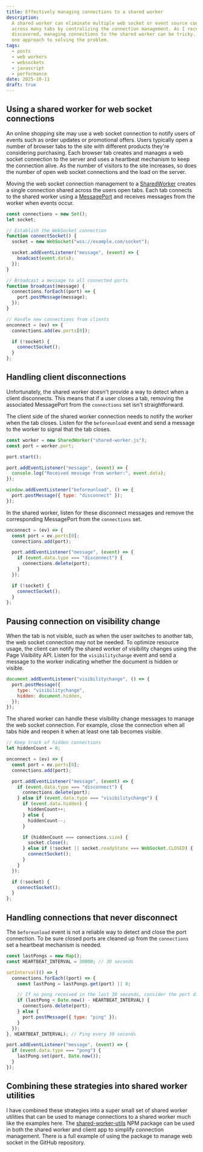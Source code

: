 ```yaml
---
title: Effectively managing connections to a shared worker
description:
  A shared worker can eliminate multiple web socket or event source connections
  across many tabs by centralizing the connection management. As I recently
  discovered, managing connections to the shared worker can be tricky. Here's
  one approach to solving the problem.
tags:
  - posts
  - web workers
  - websockets
  - javascript
  - performance
date: 2025-10-11
draft: true
---
```


## Using a shared worker for web socket connections

An online shopping site may use a web socket connection to notify users of
events such as order updates or promotional offers. Users typically open a
number of browser tabs to the site with different products they're considering
purchasing. Each browser tab creates and manages a web socket connection to the
server and uses a heartbeat mechanism to keep the connection alive. As the
number of visitors to the site increases, so does the number of open web socket
connections and the load on the server.

Moving the web socket connection management to a [SharedWorker][shared-worker]
creates a single connection shared across the users open tabs. Each tab connects
to the shared worker using a [MessagePort][message-port] and receives messages
from the worker when events occur.

```js
const connections = new Set();
let socket;

// Establish the WebSocket connection
function connectSocket() {
  socket = new WebSocket("wss://example.com/socket");

  socket.addEventListener("message", (event) => {
    boadcast(event.data);
  });
}

// Broadcast a message to all connected ports
function broadcast(message) {
  connections.forEach((port) => {
    port.postMessage(message);
  });
}

// Handle new connections from clients
onconnect = (ev) => {
  connections.add(ev.ports[0]);

  if (!socket) {
    connectSocket();
  }
};
```

## Handling client disconnections

Unfortunately, the shared worker doesn't provide a way to detect when a client
disconnects. This means that if a user closes a tab, removing the associated
MessagePort from the `connections` set isn't straightforward.

The client side of the shared worker connection needs to notify the worker when
the tab closes. Listen for the `beforeunload` event and send a message to the
worker to signal that the tab closes.

```js
const worker = new SharedWorker("shared-worker.js");
const port = worker.port;

port.start();

port.addEventListener("message", (event) => {
  console.log("Received message from worker:", event.data);
});

window.addEventListener("beforeunload", () => {
  port.postMessage({ type: "disconnect" });
});
```

In the shared worker, listen for these disconnect messages and remove the
corresponding MessagePort from the `connections` set.

```js
onconnect = (ev) => {
  const port = ev.ports[0];
  connections.add(port);

  port.addEventListener("message", (event) => {
    if (event.data.type === "disconnect") {
      connections.delete(port);
    }
  });

  if (!socket) {
    connectSocket();
  }
};
```

## Pausing connection on visibility change

When the tab is not visible, such as when the user switches to another tab, the
web socket connection may not be needed. To optimize resource usage, the client
can notify the shared worker of visibility changes using the Page Visibility
API. Listen for the `visibilitychange` event and send a message to the worker
indicating whether the document is hidden or visible.

```js
document.addEventListener("visibilitychange", () => {
  port.postMessage({
    type: "visibilitychange",
    hidden: document.hidden,
  });
});
```

The shared worker can handle these visibility change messages to manage the web
socket connection. For example, close the connection when all tabs hide and
reopen it when at least one tab becomes visible.

```js
// Keep track of hidden connections
let hiddenCount = 0;

onconnect = (ev) => {
  const port = ev.ports[0];
  connections.add(port);

  port.addEventListener("message", (event) => {
    if (event.data.type === "disconnect") {
      connections.delete(port);
    } else if (event.data.type === "visibilitychange") {
      if (event.data.hidden) {
        hiddenCount++;
      } else {
        hiddenCount--;
      }

      if (hiddenCount === connections.size) {
        socket.close();
      } else if (!socket || socket.readyState === WebSocket.CLOSED) {
        connectSocket();
      }
    }
  });

  if (!socket) {
    connectSocket();
  }
};
```

## Handling connections that never disconnect

The `beforeunload` event is not a reliable way to detect and close the port
connection. To be sure closed ports are cleaned up from the `connections` set a
heartbeat mechanism is needed.

```js
const lastPongs = new Map();
const HEARTBEAT_INTERVAL = 30000; // 30 seconds

setInterval(() => {
  connections.forEach((port) => {
    const lastPong = lastPongs.get(port) || 0;

    // If no pong received in the last 30 seconds, consider the port disconnected
    if (lastPong < Date.now() - HEARTBEAT_INTERVAL) {
      connections.delete(port);
    } else {
      port.postMessage({ type: "ping" });
    }
  });
}, HEARTBEAT_INTERVAL); // Ping every 30 seconds

port.addEventListener("message", (event) => {
  if (event.data.type === "pong") {
    lastPong.set(port, Date.now());
  }
});
```

## Combining these strategies into shared worker utilities

I have combined these strategies into a super small set of shared worker
utilities that can be used to manage connections to a shared worker much like
the examples here. The [shared-worker-utils][shared-worker-utils] NPM package
can be used in both the shared worker and client app to simplify connection
management. There is a full example of using the package to manage web socket in
the GitHub repository.

[message-port]: https://developer.mozilla.org/en-US/docs/Web/API/MessagePort
[shared-worker]: https://developer.mozilla.org/en-US/docs/Web/API/SharedWorker
[shared-worker-utils]: https://github.com/p-m-p/shared-worker-utils
[websocket]: https://developer.mozilla.org/en-US/docs/Web/API/WebSocket
